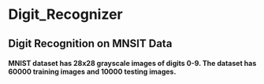 # Digit_Recognizer
## Digit Recognition on MNSIT Data
#### MNIST dataset has 28x28 grayscale images of digits 0-9. The dataset has 60000 training images and 10000 testing images.
